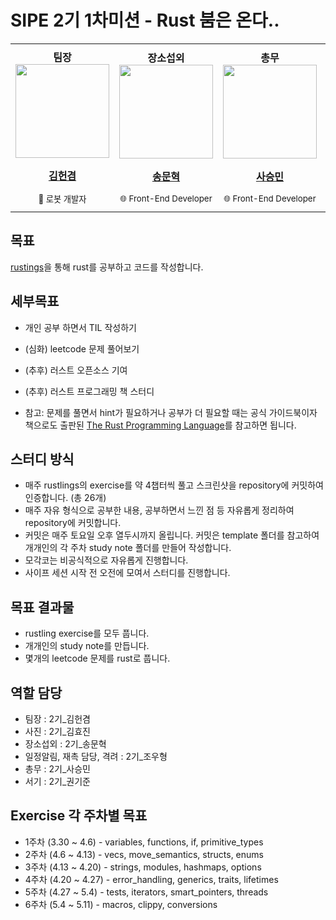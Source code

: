 # SIPE 2기 1차미션 - Rust 붐은 온다..


<table width="100%" align="center">
  <tr>
    <td align="center"><b>팀장</b><a href="https://github.com/raacker"><img src="https://github.com/sipe-team/2-1_rust/assets/60775453/e86de008-796e-45d0-a8ad-642c9693f92c" width="150px;" alt=""/><br /><p><b>김헌겸</b></p></a><small>🤖 로봇 개발자</small></td>
    <td align="center"><b>장소섭외</b><a href="https://github.com/mike2ox"><img src="https://github.com/sipe-team/2-1_rust/assets/60775453/6fb08e56-bdbf-46b1-afb8-e7d2382bb911" width="150px;" alt=""/><br /><p><b>송문혁</b></p></a><small>🌐 Front-End Developer</small></td>
    <td align="center"><b>총무</b><a href="https://github.com/saseungmin"><img src="https://github.com/sipe-team/2-1_rust/assets/60775453/0a7ed783-a43c-408b-80e7-bcffc6ddcbd3" width="150x;" alt=""/><br /><p><b>사승민</b></p></a><small>🌐 Front-End Developer</small></td>
    <td align="center"><b>사진</b><a href="https://github.com/hy57in"><img src="https://github.com/sipe-team/2-1_rust/assets/60775453/ebb6ef7b-de1d-43ab-b7b1-8301f83f296e" width="150x;" alt=""/><br /><p><b>김효진</b></p></a><small>🐤 Front-End Developer</small></td>
    <td align="center"><b>일정, 재촉, 격려</b><a href="https://github.com/UhyeongJo"><img src="https://github.com/sipe-team/2-1_rust/assets/60775453/a09f3eee-44b6-4c59-8183-a68e2e7a4897" width="150px;" alt=""/><br /><p><b>조우형</b></p></a><small>⚙️ DevOps Engineer</small></td>
  <td align="center"><b>서기</b><a href="https://github.com/kkjsw17"><img src="https://github.com/sipe-team/2-1_rust/assets/60775453/b283b921-b85d-4152-862a-fd4691770092" width="150px;" alt=""/><br /><p><b>권기준</b></p></a><small>🧑🏻‍💻 Back-End Developer</small></td>
  </tr>
</table>

## 목표

[rustings](https://github.com/rust-lang/rustlings)을 통해 rust를 공부하고 코드를 작성합니다.

## 세부목표
* 개인 공부 하면서 TIL 작성하기
* (심화) leetcode 문제 풀어보기
* (추후) 러스트 오픈소스 기여
* (추후) 러스트 프로그래밍 책 스터디

* 참고: 문제를 풀면서 hint가 필요하거나 공부가 더 필요할 때는 공식 가이드북이자 책으로도 출판된 [The Rust Programming Language](https://doc.rust-kr.org)를 참고하면 됩니다.

## 스터디 방식
* 매주 rustlings의 exercise를 약 4챕터씩 풀고 스크린샷을 repository에 커밋하여 인증합니다. (총 26개)
* 매주 자유 형식으로 공부한 내용, 공부하면서 느낀 점 등 자유롭게 정리하여 repository에 커밋합니다.
* 커밋은 매주 토요일 오후 열두시까지 올립니다. 커밋은 template 폴더를 참고하여 개개인의 각 주차 study note 폴더를 만들어 작성합니다.
* 모각코는 비공식적으로 자유롭게 진행합니다.
* 사이프 세션 시작 전 오전에 모여서 스터디를 진행합니다.

## 목표 결과물

* rustling exercise를 모두 풉니다.
* 개개인의 study note를 만듭니다.
* 몇개의 leetcode 문제를 rust로 풉니다.

## 역할 담당
* 팀장 : 2기_김헌겸
* 사진 : 2기_김효진
* 장소섭외 : 2기_송문혁
* 일정알림, 재촉 담당, 격려 : 2기_조우형
* 총무 : 2기_사승민
* 서기 : 2기_권기준

## Exercise 각 주차별 목표
* 1주차 (3.30 ~ 4.6) - variables, functions, if, primitive_types
* 2주차 (4.6 ~ 4.13) - vecs, move_semantics, structs, enums
* 3주차 (4.13 ~ 4.20) - strings, modules, hashmaps, options
* 4주차 (4.20 ~ 4.27) - error_handling, generics, traits, lifetimes
* 5주차 (4.27 ~ 5.4) - tests, iterators, smart_pointers, threads
* 6주차 (5.4 ~ 5.11) - macros, clippy, conversions
